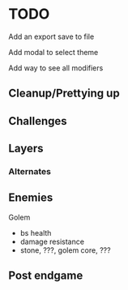 # TODO #

Add an export save to file

Add modal to select theme

Add way to see all modifiers

## Cleanup/Prettying up ##

## Challenges ##

## Layers ##

### Alternates ###

## Enemies ##

Golem

- bs health
- damage resistance
- stone, ???, golem core, ???

## Post endgame ##
